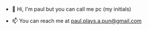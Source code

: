 - 👋 Hi, I'm paul but you can call me pc (my initials)

- 📫 You can reach me at paul.plays.a.pun@gmail.com

